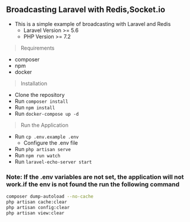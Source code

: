 ## Broadcasting Laravel with Redis,Socket.io

- This is a simple example of broadcasting with Laravel and Redis
    - Laravel Version >= 5.6
    - PHP Version >= 7.2

> Requirements
- composer
- npm
- docker


> Installation
- Clone the repository
- Run `composer install`
- Run `npm install`
- Run `docker-compose up -d`

> Run the Application
- Run `cp .env.example .env`
    - Configure the .env file
- Run `php artisan serve`
- Run `npm run watch`
- Run `laravel-echo-server start`


### Note: If the .env variables are not set, the application will not work.if the env is not found the run the following command

```bash
composer dump-autoload --no-cache
php artisan cache:clear
php artisan config:clear
php artisan view:clear
```
